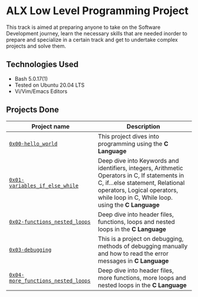 # ALX Low Level Programming Project

This track is aimed at preparing anyone to take on the Software Development journey, learn the necessary skills that are needed inorder to prepare and specialize in a certain track and get to undertake complex projects and solve them.

## Technologies Used
* Bash 5.0.17(1)
* Tested on Ubuntu 20.04 LTS
* Vi/Vim/Emacs Editors

## Projects Done

| Project name | Description |
| ------------ | ----------- |
| [`0x00-hello_world`](https://github.com/ayub-kimani/alx-low_level_programming/tree/master/0x00-hello_world) | This project dives into programming using the **C Language** |
| [`0x01-variables_if_else_while`](https://github.com/ayub-kimani/alx-low_level_programming/tree/master/0x01-variables_if_else_while) | Deep dive into Keywords and identifiers, integers, Arithmetic Operators in C, If statements in C, if…else statement, Relational operators, Logical operators, while loop in C, While loop. using the **C Language** |
| [`0x02-functions_nested_loops`](https://github.com/ayub-kimani/alx-low_level_programming/tree/master/0x02-functions_nested_loops) | Deep dive into header files, functions, loops and nested loops in the **C Language** |
| [`0x03-debugging`](https://github.com/ayub-kimani/alx-low_level_programming/tree/master/0x03-debugging) | This is a project on debugging, methods of debugging manually and how to read the error messages in **C Language** |
| [`0x04-more_functions_nested_loops`](https://github.com/ayub-kimani/alx-low_level_programming/tree/master/0x04-more_functions_nested_loops) | Deep dive into header files, more functions, more loops and nested loops in the **C Language** |
